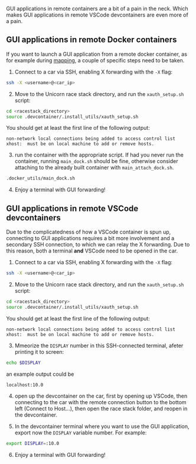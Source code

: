 GUI applications in remote containers are a bit of a pain in the neck. Which makes GUI applications in remote VSCode devcontainers are even more of a pain.

## GUI applications in remote Docker containers
If you want to launch a GUI application from a remote docker container, as for example during [mapping](https://git.ee.ethz.ch/pbl/research/f1tenth/race_stack/-/tree/master/base_system/pbl_f110_system?ref_type=heads#mapping), a couple of specific steps need to be taken. 

1. Connect to a car via SSH, enabling X forwarding with the `-X` flag: 
```bash
ssh -X <username>@<car_ip>
```

2.  Move to the Unicorn race stack directory, and run the `xauth_setup.sh` script:
```bash
cd <racestack_directory>
source .devcontainer/.install_utils/xauth_setup.sh
```
You should get at least the first line of the following output:
```
non-network local connections being added to access control list
xhost:  must be on local machine to add or remove hosts.
```

3. run the container with the appropriate script. If had you never run the container, running `main_dock.sh` should be fine, otherwise consider attaching to the already built container with `main_attach_dock.sh`.
```bash
.docker_utils/main_dock.sh
```

4. Enjoy a terminal with GUI forwarding!


## GUI applications in remote VSCode devcontainers
Due to the complicatedness of how a VSCode container is spun up, connecting to GUI applications requires a bit more involvement and a secondary SSH connection, to which we can relay the X forwarding.
Due to this reason, both a terminal **and** VSCode need to be opened in the car. 

1. Connect to a car via SSH, enabling X forwarding with the `-X` flag: 
```bash
ssh -X <username>@<car_ip>
```

2.  Move to the Unicorn race stack directory, and run the `xauth_setup.sh` script:
```bash
cd <racestack_directory>
source .devcontainer/.install_utils/xauth_setup.sh
```
You should get at least the first line of the following output:
```
non-network local connections being added to access control list
xhost:  must be on local machine to add or remove hosts.
```

3. Mmeorize the `DISPLAY` number in this SSH-connected terminal, afeter printing it to screen:
```bash
echo $DISPLAY
```

an example output could be 
```
localhost:10.0
```


4. open up the devcontainer on the car, first by opening up VSCode, then connecting to the car with the remote connection button to the bottom left (Connect to Host...), then open the race stack folder, and reopen in the devcontainer.

5. In the devcontainer terminal where you want to use the GUI application, export now the `DISPLAY` variable number. For example:
```bash
export DISPLAY=:10.0
```
 
6. Enjoy a terminal with GUI forwarding!

